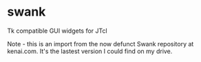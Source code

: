 # swank
Tk compatible GUI widgets for JTcl

Note - this is an import from the now defunct Swank repository at kenai.com.  It's the lastest version I could find on my drive.
